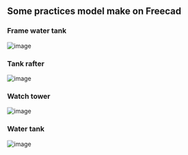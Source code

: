 ## Some practices model make on Freecad

### Frame water tank
![image](https://github.com/user-attachments/assets/5de28b68-bfb3-443f-a0f3-748eb3da656e)

### Tank rafter
![image](https://github.com/user-attachments/assets/f20152a0-d231-4768-b99b-368df9a99384)

### Watch tower
![image](https://github.com/user-attachments/assets/469f2f9b-489c-4840-9580-7be2c3065ac9)

### Water tank
![image](https://github.com/user-attachments/assets/6a29ff69-1e01-4b4b-842e-8f342cd97deb)
